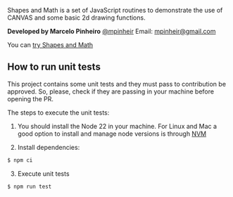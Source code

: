 Shapes and Math is a set of JavaScript routines to demonstrate the use of CANVAS and some basic 2d drawing functions.

**Developed by Marcelo Pinheiro**
[@mpinheir](http://twitter.com/mpinheir "Twitter")
Email: [mpinheir@gmail.com](mailto:mpinheir@gmail.com "Email")

You can [try Shapes and Math](https://osprogramadores.github.io/shapes-and-math/ "Shapes and Math page")


## How to run unit tests

This project contains some unit tests and they must pass to contribution be approved. So, please, check if they are passing in your machine before opening the PR.

The steps to execute the unit tests:

1. You should install the Node 22 in your machine. For Linux and Mac a good option to install and manage node versions is through [NVM](https://github.com/nvm-sh/nvm)

2. Install dependencies:
```bash
$ npm ci
```

3. Execute unit tests
```bash
$ npm run test
```
